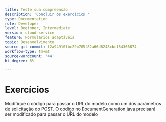 ```yaml
---
title: Teste sua compreensão
description: 'Concluir os exercícios '
type: Documentation
role: Developer
level: Beginner, Intermediate
version: cloud-service
feature: Formulários adaptáveis
topic: Desenvolvimento
source-git-commit: f2a94910fbc29b705f82a66d8248cbcf54366874
workflow-type: tm+mt
source-wordcount: '44'
ht-degree: 6%

---
```



# Exercícios

Modifique o código para passar o URL do modelo como um dos parâmetros de solicitação do POST. O código no DocumentGeneration.java precisará ser modificado para passar o URL do modelo


